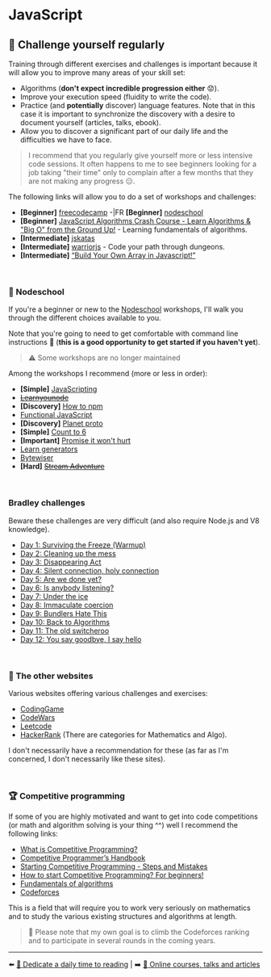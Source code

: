 # JavaScript

## 💪 Challenge yourself regularly

Training through different exercises and challenges is important because it will allow you to improve many areas of your skill set:

- Algorithms (**don't expect incredible progression either** 😟).
- Improve your execution speed (fluidity to write the code).
- Practice (and **potentially** discover) language features. Note that in this case it is important to synchronize the discovery with a desire to document yourself (articles, talks, ebook).
- Allow you to discover a significant part of our daily life and the difficulties we have to face.

> I recommend that you regularly give yourself more or less intensive code sessions. It often happens to me to see beginners looking for a job taking "their time" only to complain after a few months that they are not making any progress 😑.

The following links will allow you to do a set of workshops and challenges:

- **[Beginner]** [freecodecamp](https://www.freecodecamp.org/)
-|FR **[Beginner]** [nodeschool](https://nodeschool.io/)
- **[Beginner]** [JavaScript Algorithms Crash Course - Learn Algorithms & "Big O" from the Ground Up!](https://www.youtube.com/watch?v=JgWm6sQwS_I) - Learning fundamentals of algorithms.
- **[Intermediate]** [jskatas](https://jskatas.org/) 
- **[Intermediate]** [warriorjs](https://warriorjs.com/) - Code your path through dungeons.
- **[Intermediate]** [“Build Your Own Array in Javascript!”](https://github.com/waterlink/Challenge-Build-Your-Own-Array-In-Js)

&nbsp;
### 🏫 Nodeschool

If you're a beginner or new to the [Nodeschool](https://nodeschool.io/) workshops, I'll walk you through the different choices available to you. 

Note that you're going to need to get comfortable with command line instructions 😬 (**this is a good opportunity to get started if you haven't yet**).

> ⚠️ Some workshops are no longer maintained

Among the workshops I recommend (more or less in order):
- **[Simple]** [JavaScripting](https://www.github.com/sethvincent/javascripting)
- ~~[Learnyounode](https://github.com/workshopper/learnyounode)~~
- **[Discovery]** [How to npm](https://github.com/workshopper/how-to-npm)
- [Functional JavaScript](https://github.com/timoxley/functional-javascript-workshop)
- **[Discovery]** [Planet proto](https://github.com/sporto/planetproto)
- **[Simple]** [Count to 6](https://github.com/domenic/count-to-6)
- **[Important]** [Promise it won't hurt](https://github.com/stevekane/promise-it-wont-hurt)
- [Learn generators](https://github.com/isRuslan/learn-generators)
- [Bytewiser](https://github.com/maxogden/bytewiser)
- **[Hard]** ~~[Stream Adventure](https://www.github.com/substack/stream-adventure)~~

&nbsp;
### Bradley challenges

Beware these challenges are very difficult (and also require Node.js and V8 knowledge).

- [Day 1: Surviving the Freeze (Warmup)](https://gist.github.com/bmeck/ad2a388aa67fea65bf58fe0c4b5ae64e)
- [Day 2: Cleaning up the mess](https://gist.github.com/bmeck/7e84cf701b4b027384a1e22fedd67549)
- [Day 3: Disappearing Act](https://gist.github.com/bmeck/92a0066a6fe19b0b465980663e080761)
- [Day 4: Silent connection, holy connection](https://gist.github.com/bmeck/1240c7c7ad6c3ca7d2b6a851a8963550)
- [Day 5: Are we done yet?](https://gist.github.com/bmeck/23974c8f5638f2e2c252a77af030d772)
- [Day 6: Is anybody listening?](https://gist.github.com/bmeck/89fbf0bf9e2baa3b907be7f2bf1a1372)
- [Day 7: Under the ice](https://gist.github.com/bmeck/56db23f5c55602d61c31e42e3e29911a)
- [Day 8: Immaculate coercion](https://gist.github.com/bmeck/84138667da71b9264c701dcc2141433d)
- [Day 9: Bundlers Hate This](https://gist.github.com/bmeck/01e1177129f58892a5764bf40df17d9c)
- [Day 10: Back to Algorithms](https://gist.github.com/bmeck/7eb3ff3696bca969a44f058b80de3c05)
- [Day 11: The old switcheroo](https://twitter.com/bradleymeck/status/1478501495695986688)
- [Day 12: You say goodbye, I say hello](https://gist.github.com/bmeck/66261bee5c7f1228f70b0d733101de9c)

&nbsp;
### 🔎 The other websites

Various websites offering various challenges and exercises:

- [CodingGame](https://www.codingame.com/)
- [CodeWars](https://www.codewars.com/)
- [Leetcode](https://leetcode.com/)
- [HackerRank](https://www.hackerrank.com/) (There are categories for Mathematics and Algo).

I don't necessarily have a recommendation for these (as far as I'm concerned, I don't necessarily like these sites).

&nbsp;
### 🏆 Competitive programming

If some of you are highly motivated and want to get into code competitions (or math and algorithm solving is your thing ^^) well I recommend the following links:

- [What is Competitive Programming?](https://www.youtube.com/watch?v=ueNT-w7Oluw)
- [Competitive Programmer’s Handbook](https://cses.fi/book/book.pdf)
- [Starting Competitive Programming - Steps and Mistakes](https://www.youtube.com/watch?v=bVKHRtafgPc)
- [How to start Competitive Programming? For beginners!](https://www.youtube.com/watch?v=xAeiXy8-9Y8)
- [Fundamentals of algorithms](https://www.geeksforgeeks.org/fundamentals-of-algorithms/)
- [Codeforces](https://codeforces.com/)

This is a field that will require you to work very seriously on mathematics and to study the various existing structures and algorithms at length.

> 👀 Please note that my own goal is to climb the Codeforces ranking and to participate in several rounds in the coming years.

---

⬅️ [📕 Dedicate a daily time to reading](./2-reading.md) |
➡️ [🌌 Online courses, talks and articles](./4-online-courses-talks-articles.md)